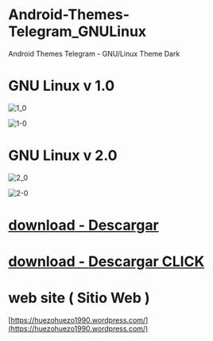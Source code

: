 # Android-Themes-Telegram_GNULinux
Android Themes Telegram - GNU/Linux Theme Dark


# GNU Linux v 1.0
[1_0]:https://raw.githubusercontent.com/huezo/Android-Themes-Telegram_GNULinux/master/v1_0.png

![1_0][1_0]

[1-0]:https://raw.githubusercontent.com/huezo/Android-Themes-Telegram_GNULinux/master/v1-0.png

![1-0][1-0]


# GNU Linux v 2.0 

[2_0]:https://raw.githubusercontent.com/huezo/Android-Themes-Telegram_GNULinux/master/v2_0.png

![2_0][1_0]

[2-0]:https://raw.githubusercontent.com/huezo/Android-Themes-Telegram_GNULinux/master/v2-0.png

![2-0][1-0]




# [ download - Descargar ](https://github.com/huezo/Android-Themes-Telegram_GNULinux/releases)

# [ download - Descargar CLICK ](https://github.com/huezo/Android-Themes-Telegram_GNULinux/releases)

# web site ( Sitio Web )

[https://huezohuezo1990.wordpress.com/](https://huezohuezo1990.wordpress.com/)
